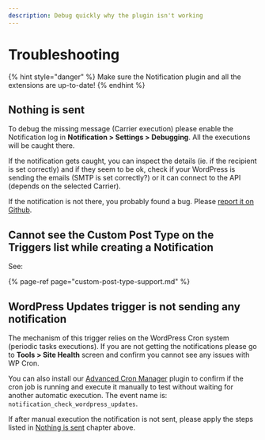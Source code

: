 ```yaml
---
description: Debug quickly why the plugin isn't working
---
```


# Troubleshooting

{% hint style="danger" %}
Make sure the Notification plugin and all the extensions are up-to-date!
{% endhint %}

## Nothing is sent

To debug the missing message \(Carrier execution\) please enable the Notification log in **Notification &gt; Settings &gt; Debugging**. All the executions will be caught there.

If the notification gets caught, you can inspect the details \(ie. if the recipient is set correctly\) and if they seem to be ok, check if your WordPress is sending the emails \(SMTP is set correctly?\) or it can connect to the API \(depends on the selected Carrier\).

If the notification is not there, you probably found a bug. Please [report it on Github](https://github.com/BracketSpace/Notification/issues/new?assignees=&labels=bug&template=bug-report.md&title=).

## Cannot see the Custom Post Type on the Triggers list while creating a Notification

See:

{% page-ref page="custom-post-type-support.md" %}

## WordPress Updates trigger is not sending any notification

The mechanism of this trigger relies on the WordPress Cron system \(periodic tasks executions\). If you are not getting the notifications please go to **Tools &gt; Site Health** screen and confirm you cannot see any issues with WP Cron.

You can also install our [Advanced Cron Manager](https://wordpress.org/plugins/advanced-cron-manager/) plugin to confirm if the cron job is running and execute it manually to test without waiting for another automatic execution. The event name is: `notification_check_wordpress_updates`.

If after manual execution the notification is not sent, please apply the steps listed in [Nothing is sent](https://docs.bracketspace.com/notification/user-guide/troubleshooting#nothing-is-sent) chapter above.

